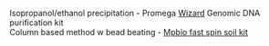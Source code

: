 Isopropanol/ethanol precipitation - Promega [Wizard](https://www.promega.com/products/nucleic-acid-extraction/genomic-dna/wizard-genomic-dna-purification-kit/?catNum=A1120#protocols) Genomic DNA purification kit  
Column based method w bead beating - [Mpbio fast spin soil kit](https://www.mpbio.com/media/productattachment/LS082019-EN-FastDNA-SPIN-Kit-for-Soil-116560200-Manual.pdf)
